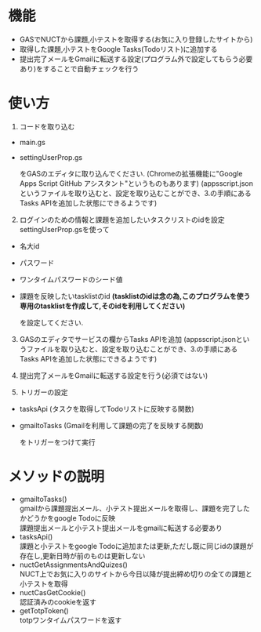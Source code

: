 # 機能
- GASでNUCTから課題,小テストを取得する(お気に入り登録したサイトから)
- 取得した課題,小テストをGoogle Tasks(Todoリスト)に追加する
- 提出完了メールをGmailに転送する設定(プログラム外で設定してもらう必要あり)をすることで自動チェックを行う

# 使い方
1. コードを取り込む
  - main.gs
  - settingUserProp.gs
  
    をGASのエディタに取り込んでください.
    (Chromeの拡張機能に"Google Apps Script GitHub アシスタント"というものもあります)
    (appsscript.jsonというファイルを取り込むと、設定を取り込むことができ、3.の手順にあるTasks APIを追加した状態にできるようです)

2. ログインのための情報と課題を追加したいタスクリストのidを設定
  settingUserProp.gsを使って
  - 名大id
  - パスワード
  - ワンタイムパスワードのシード値
  - 課題を反映したいtasklistのid **(tasklistのidは念の為,このプログラムを使う専用のtasklistを作成して,そのidを利用してください)**
  
    を設定してください.

3. GASのエディタでサービスの欄からTasks APIを追加
  (appsscript.jsonというファイルを取り込むと、設定を取り込むことができ、3.の手順にあるTasks APIを追加した状態にできるようです)
  
4. 提出完了メールをGmailに転送する設定を行う(必須ではない)

5. トリガーの設定
  - tasksApi (タスクを取得してTodoリストに反映する関数)
  - gmailtoTasks (Gmailを利用して課題の完了を反映する関数)
  
    をトリガーをつけて実行
    
# メソッドの説明
- gmailtoTasks()
  <br/>gmailから課題提出メール、小テスト提出メールを取得し、課題を完了したかどうかをgoogle Todoに反映
  <br/>課題提出メールと小テスト提出メールをgmailに転送する必要あり
- tasksApi()
  <br/>課題と小テストをgoogle Todoに追加または更新,ただし既に同じidの課題が存在し,更新日時が前のものは更新しない
- nuctGetAssignmentsAndQuizes()
  <br/>NUCT上でお気に入りのサイトから今日以降が提出締め切りの全ての課題と小テストを取得
- nuctCasGetCookie()
  <br/>認証済みのcookieを返す
- getTotpToken()
  <br/>totpワンタイムパスワードを返す
